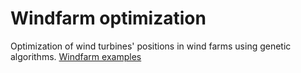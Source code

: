 # Windfarm optimization
Optimization of wind turbines' positions in wind farms using genetic algorithms.
[Windfarm examples](windfarm_examples.ipynb)
